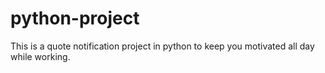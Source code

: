 # python-project

This is a quote notification project in python to keep you motivated all day while working.

